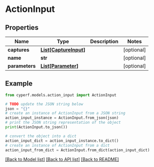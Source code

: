 # ActionInput


## Properties

Name | Type | Description | Notes
------------ | ------------- | ------------- | -------------
**captures** | [**List[CaptureInput]**](CaptureInput.md) |  | [optional] 
**name** | **str** |  | [optional] 
**parameters** | [**List[Parameter]**](Parameter.md) |  | [optional] 

## Example

```python
from cyperf.models.action_input import ActionInput

# TODO update the JSON string below
json = "{}"
# create an instance of ActionInput from a JSON string
action_input_instance = ActionInput.from_json(json)
# print the JSON string representation of the object
print(ActionInput.to_json())

# convert the object into a dict
action_input_dict = action_input_instance.to_dict()
# create an instance of ActionInput from a dict
action_input_from_dict = ActionInput.from_dict(action_input_dict)
```
[[Back to Model list]](../README.md#documentation-for-models) [[Back to API list]](../README.md#documentation-for-api-endpoints) [[Back to README]](../README.md)



